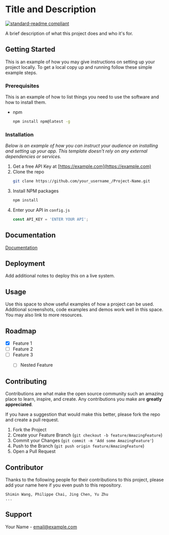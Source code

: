 <!-- Project Title -->
# Title and Description

<!--Add badges from somewhere like: [shields.io](https://shields.io/) -->
[![standard-readme compliant](https://img.shields.io/badge/readme%20style-standard-brightgreen.svg?style=flat-square)](https://github.com/RichardLitt/standard-readme)

A brief description of what this project does and who it's for.


<!-- GETTING STARTED -->
## Getting Started

This is an example of how you may give instructions on setting up your project locally.
To get a local copy up and running follow these simple example steps.

### Prerequisites

This is an example of how to list things you need to use the software and how to install them.
* npm
  ```sh
  npm install npm@latest -g
  ```

### Installation

_Below is an example of how you can instruct your audience on installing and setting up your app. This template doesn't rely on any external dependencies or services._

1. Get a free API Key at [https://example.com](https://example.com)
2. Clone the repo
   ```sh
   git clone https://github.com/your_username_/Project-Name.git
   ```
3. Install NPM packages
   ```sh
   npm install
   ```
4. Enter your API in `config.js`
   ```js
   const API_KEY = 'ENTER YOUR API';
   ```
   

<!-- DOCUMENTATION -->
## Documentation

[Documentation](https://linktodocumentation)


<!-- DEPLOYMENT -->
## Deployment

Add additional notes to deploy this on a live system.


<!-- USAGE -->
## Usage

Use this space to show useful examples of how a project can be used. 
Additional screenshots, code examples and demos work well in this space. You may also link to more resources.


<!-- ROADMAP -->
## Roadmap

- [x] Feature 1
- [ ] Feature 2
- [ ] Feature 3
    - [ ] Nested Feature


<!-- CONTRIBUTING -->
## Contributing

Contributions are what make the open source community such an amazing place to learn, inspire, and create. 
Any contributions you make are **greatly appreciated**.

If you have a suggestion that would make this better, please fork the repo and create a pull request.

1. Fork the Project
2. Create your Feature Branch (`git checkout -b feature/AmazingFeature`)
3. Commit your Changes (`git commit -m 'Add some AmazingFeature'`)
4. Push to the Branch (`git push origin feature/AmazingFeature`)
5. Open a Pull Request


<!-- CONTRIBUTOR -->
## Contributor

Thanks to the following people for their contributions to this project, please
add your name here if you even push to this repository.
```text
Shimin Wang, Philippe Chai, Jing Chen, Yu Zhu
...
```


<!-- CONTACT -->
## Support

Your Name - email@example.com

